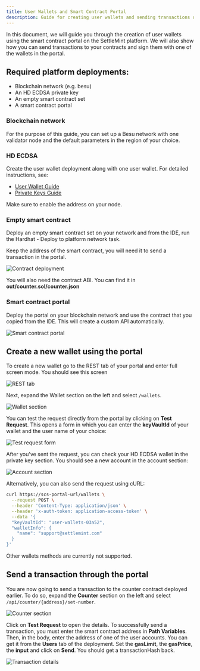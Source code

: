 ```yaml
---
title: User Wallets and Smart Contract Portal
description: Guide for creating user wallets and sending transactions using the smart contract portal
---
```



In this document, we will guide you through the creation of user wallets using the smart contract portal on the SettleMint platform. We will also show how you can send transactions to your contracts and sign them with one of the wallets in the portal.

## Required platform deployments:
- Blockchain network (e.g. besu)
- An HD ECDSA private key
- An empty smart contract set
- A smart contract portal

### Blockchain network
For the purpose of this guide, you can set up a Besu network with one validator node and the default parameters in the region of your choice.

### HD ECDSA
Create the user wallet deployment along with one user wallet. For detailed instructions, see:
- [User Wallet Guide](https://console.settlemint.com/documentation/building-with-settlemint/user-wallet)
- [Private Keys Guide](https://console.settlemint.com/documentation/building-with-settlemint/private-keys)

Make sure to enable the address on your node.

### Empty smart contract
Deploy an empty smart contract set on your network and from the IDE, run the Hardhat - Deploy to platform network task.

Keep the address of the smart contract, you will need it to send a transaction in the portal.



![Contract deployment](../../img/user-wallet-scp-images/image5.png)


You will also need the contract ABI. You can find it in **out/counter.sol/counter.json**

### Smart contract portal
Deploy the portal on your blockchain network and use the contract that you copied from the IDE. This will create a custom API automatically.

![Smart contract portal](../../img/user-wallet-scp-images/image8.png)

## Create a new wallet using the portal
To create a new wallet go to the REST tab of your portal and enter full screen mode. You should see this screen

![REST tab](../../img/user-wallet-scp-images/image7.png)

Next, expand the Wallet section on the left and select `/wallets`.

![Wallet section](../../img/user-wallet-scp-images/image1.png)

You can test the request directly from the portal by clicking on **Test Request**. This opens a form in which you can enter the **keyVaultId** of your wallet and the user name of your choice:

![Test request form](../../img/user-wallet-scp-images/image2.png)

After you've sent the request, you can check your HD ECDSA wallet in the private key section. You should see a new account in the account section:

![Account section](../../img/user-wallet-scp-images/image6.png)

Alternatively, you can also send the request using cURL:

```bash
curl https://scs-portal-url/wallets \
  --request POST \
  --header 'Content-Type: application/json' \
  --header 'x-auth-token: application-access-token' \
  --data '{
  "keyVaultId": "user-wallets-03a52",
  "walletInfo": {
    "name": "support@settlemint.com"
  }
}'
```

Other wallets methods are currently not supported.

## Send a transaction through the portal
You are now going to send a transaction to the counter contract deployed earlier. To do so, expand the **Counter** section on the left and select `/api/counter/{address}/set-number`.

![Counter section](../../img/user-wallet-scp-images/image4.png)

Click on **Test Request** to open the details. To successfully send a transaction, you must enter the smart contract address in **Path Variables**. Then, in the body, enter the address of one of the user accounts. You can get it from the **Users** tab of the deployment. Set the **gasLimit**, the **gasPrice**, the **input** and click on **Send**. You should get a transactionHash back.

![Transaction details](../../img/user-wallet-scp-images/image3.png)
